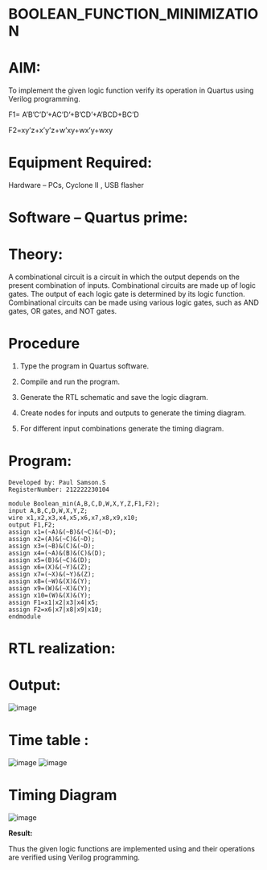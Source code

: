 # BOOLEAN_FUNCTION_MINIMIZATION

# AIM:

To implement the given logic function verify its operation in Quartus using Verilog programming.

F1= A’B’C’D’+AC’D’+B’CD’+A’BCD+BC’D 

F2=xy’z+x’y’z+w’xy+wx’y+wxy

# Equipment Required:

Hardware – PCs, Cyclone II , USB flasher

# Software – Quartus prime:

# Theory:
 A combinational circuit is a circuit in which the output depends on the present combination of inputs. Combinational circuits are made up of logic gates. The output of each logic gate is determined by its logic function. Combinational circuits can be made using various logic gates, such as AND gates, OR gates, and NOT gates.


# Procedure

1.	Type the program in Quartus software.

2.	Compile and run the program.

3.	Generate the RTL schematic and save the logic diagram.

4.	Create nodes for inputs and outputs to generate the timing diagram.

5.	For different input combinations generate the timing diagram.


# Program:
```
Developed by: Paul Samson.S
RegisterNumber: 212222230104

module Boolean_min(A,B,C,D,W,X,Y,Z,F1,F2);
input A,B,C,D,W,X,Y,Z;
wire x1,x2,x3,x4,x5,x6,x7,x8,x9,x10;
output F1,F2;
assign x1=(~A)&(~B)&(~C)&(~D);
assign x2=(A)&(~C)&(~D);
assign x3=(~B)&(C)&(~D);
assign x4=(~A)&(B)&(C)&(D);
assign x5=(B)&(~C)&(D);
assign x6=(X)&(~Y)&(Z);
assign x7=(~X)&(~Y)&(Z);
assign x8=(~W)&(X)&(Y);
assign x9=(W)&(~X)&(Y);
assign x10=(W)&(X)&(Y);
assign F1=x1|x2|x3|x4|x5;
assign F2=x6|x7|x8|x9|x10;
endmodule

```





# RTL realization: 


# Output:
![image](https://github.com/arbasil05/BOOLEAN_FUNCTION_MINIMIZATION/assets/144218037/4a6e9bd9-5695-4f96-950c-4ae31b658b37)

# Time table :
![image](https://github.com/arbasil05/BOOLEAN_FUNCTION_MINIMIZATION/assets/144218037/6a835e49-2975-4542-8414-2b4d40bb0d3d)
![image](https://github.com/arbasil05/BOOLEAN_FUNCTION_MINIMIZATION/assets/144218037/b6a0a739-f5f5-45e2-9162-a3b298eaf2fd)

# Timing Diagram
![image](https://github.com/arbasil05/BOOLEAN_FUNCTION_MINIMIZATION/assets/144218037/32d59bc2-f97d-46ff-be90-f60320dd58f7)


**Result:**

Thus the given logic functions are implemented using and their operations are verified using Verilog programming.

